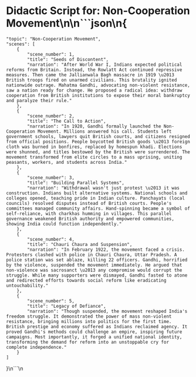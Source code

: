 # Didactic Script for: Non-Cooperation Movement\n\n```json\n{
    "topic": "Non-Cooperation Movement",
    "scenes": [
        {
            "scene_number": 1,
            "title": "Seeds of Discontent",
            "narration": "After World War I, Indians expected political reforms from Britain. Instead, the Rowlatt Act continued repressive measures. Then came the Jallianwala Bagh massacre in 1919 \u2013 British troops fired on unarmed civilians. This brutality ignited nationwide outrage. Mahatma Gandhi, advocating non-violent resistance, saw a nation ready for change. He proposed a radical idea: withdraw cooperation from British institutions to expose their moral bankruptcy and paralyze their rule."
        },
        {
            "scene_number": 2,
            "title": "The Call to Action",
            "narration": "In 1920, Gandhi formally launched the Non-Cooperation Movement. Millions answered his call. Students left government schools, lawyers quit British courts, and citizens resigned from official positions. People boycotted British goods \u2013 foreign cloth was burned in bonfires, replaced by homespun khadi. Elections were shunned, and titles bestowed by the British were surrendered. The movement transformed from elite circles to a mass uprising, uniting peasants, workers, and students across India."
        },
        {
            "scene_number": 3,
            "title": "Building Parallel Systems",
            "narration": "Withdrawal wasn't just protest \u2013 it was construction. Indians built alternative systems. National schools and colleges opened, teaching pride in Indian culture. Panchayats (local councils) resolved disputes instead of British courts. People's committees managed community affairs. Hand-spinning became a symbol of self-reliance, with charkhas humming in villages. This parallel governance weakened British authority and empowered communities, showing India could function independently."
        },
        {
            "scene_number": 4,
            "title": "Chauri Chaura and Suspension",
            "narration": "In February 1922, the movement faced a crisis. Protesters clashed with police in Chauri Chaura, Uttar Pradesh. A police station was set ablaze, killing 22 officers. Gandhi, horrified by the violence, suspended the movement immediately. He argued that non-violence was sacrosanct \u2013 any compromise would corrupt the struggle. While many supporters were dismayed, Gandhi fasted to atone and redirected efforts towards social reform like eradicating untouchability."
        },
        {
            "scene_number": 5,
            "title": "Legacy of Defiance",
            "narration": "Though suspended, the movement reshaped India's freedom struggle. It demonstrated the power of mass non-violent resistance, bringing millions into politics for the first time. British prestige and economy suffered as Indians reclaimed agency. It proved Gandhi's methods could challenge an empire, inspiring future campaigns. Most importantly, it forged a unified national identity, transforming the demand for reform into an unstoppable cry for complete independence."
        }
    ]
}\n```\n